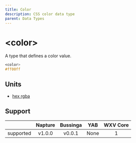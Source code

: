 ```yaml
---
title: Color
description: CSS color data type
parent: Data Types
---
```

# \<color>

A type that defines a color value.

```css
<color>
#ff00ff
```

## Units

- [hex rgba](../units/hex-rgba.md)

## Support

|           | Napture                  | Bussinga                 | YAB                    | WXV Core            |
| --------- | :----------------------: | :----------------------: | :--------------------: | :-----------------: |
| supported | <span full>v1.0.0</span> | <span full>v0.0.1</span> | <span none>None</span> | <span full>1</span> |
